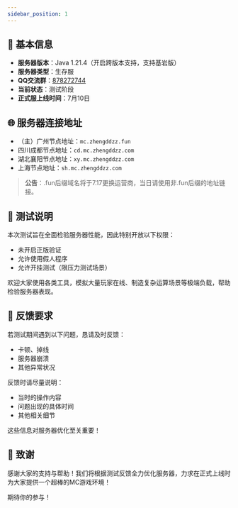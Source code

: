 ```yaml
---
sidebar_position: 1
---
```

## 📌 基本信息
- **服务器版本**：Java 1.21.4（开启跨版本支持，支持基岩版）
- **服务器类型**：生存服
- **QQ交流群**：[878272744](https://qm.qq.com/q/N3y9v9mHeM)
- **当前状态**：测试阶段
- **正式服上线时间**：7月10日



## 🌐 服务器连接地址
- （主）广州节点地址：`mc.zhengddzz.fun`
- 四川成都节点地址：`cd.mc.zhengddzz.com`
- 湖北襄阳节点地址：`xy.mc.zhengddzz.com`
- 上海节点地址：`sh.mc.zhengddzz.com`

> **公告**：.fun后缀域名将于7.17更换运营商，当日请使用非.fun后缀的地址链接。


## 🧪 测试说明
本次测试旨在全面检验服务器性能，因此特别开放以下权限：
- 未开启正版验证
- 允许使用假人程序
- 允许开挂测试（限压力测试场景）

欢迎大家使用各类工具，模拟大量玩家在线、制造复杂运算场景等极端负载，帮助检验服务器表现。


## 📝 反馈要求
若测试期间遇到以下问题，恳请及时反馈：
- 卡顿、掉线
- 服务器崩溃
- 其他异常状况

反馈时请尽量说明：
- 当时的操作内容
- 问题出现的具体时间
- 其他相关细节

这些信息对服务器优化至关重要！


## 💬 致谢
感谢大家的支持与帮助！我们将根据测试反馈全力优化服务器，力求在正式上线时为大家提供一个超棒的MC游戏环境！

期待你的参与！
